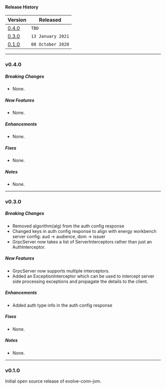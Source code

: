 #### Release History

| Version | Released |
| --- | --- |
|[0.4.0](#v040)| `TBD` |
|[0.3.0](#v030)| `13 January 2021` |
| [0.1.0](#v010) | `08 October 2020` |

---

### v0.4.0

##### Breaking Changes
* None.

##### New Features
* None.

##### Enhancements
* None.

##### Fixes
* None.

##### Notes
* None.

---

### v0.3.0

##### Breaking Changes
* Removed algorithm(alg) from the auth config response 
* Changed keys in auth config response to align with energy workbench server config:
    aud -> audience, dom -> issuer
* GrpcServer now takes a list of ServerInterceptors rather than just an AuthInterceptor.

##### New Features
* GrpcServer now supports multiple interceptors.
* Added an ExceptionInterceptor which can be used to intercept server side processing exceptions and propagate the 
  details to the client.

##### Enhancements
* Added auth type info in the auth config response

##### Fixes
* None.

##### Notes
* None.

---

### v0.1.0

Initial open source release of evolve-conn-jvm.